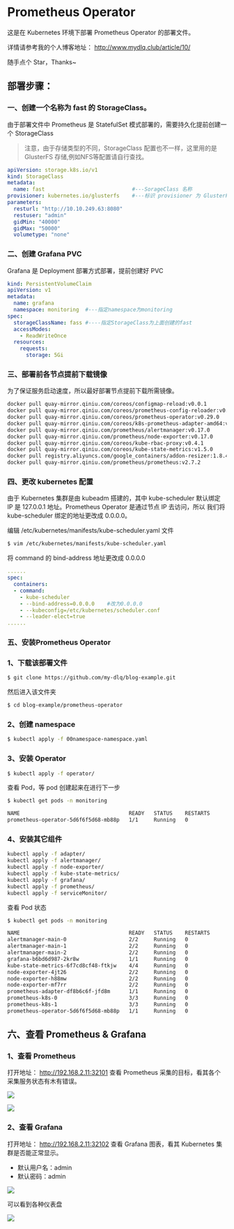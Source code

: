 # Prometheus Operator

这是在 Kubernetes 环境下部署 Prometheus Operator 的部署文件。

详情请参考我的个人博客地址： http://www.mydlq.club/article/10/

随手点个 Star，Thanks~

## 部署步骤：

### 一、创建一个名称为 fast 的 StorageClass。

由于部署文件中 Prometheus 是 StatefulSet 模式部署的，需要持久化提前创建一个 StorageClass

> 注意，由于存储类型的不同，StorageClass 配置也不一样，这里用的是 GlusterFS 存储,例如NFS等配置请自行查找。

```yaml
apiVersion: storage.k8s.io/v1
kind: StorageClass
metadata:
  name: fast                            #---SorageClass 名称
provisioner: kubernetes.io/glusterfs    #---标识 provisioner 为 GlusterFS
parameters:
  resturl: "http://10.10.249.63:8080"   
  restuser: "admin"
  gidMin: "40000"
  gidMax: "50000"
  volumetype: "none" 
```

### 二、创建 Grafana PVC

Grafana 是 Deployment 部署方式部署，提前创建好 PVC

```yaml
kind: PersistentVolumeClaim
apiVersion: v1
metadata:
  name: grafana
  namespace: monitoring  #---指定namespace为monitoring
spec:
  storageClassName: fass #----指定StorageClass为上面创建的fast
  accessModes:
    - ReadWriteOnce
  resources:
    requests:
      storage: 5Gi
```

### 三、部署前各节点提前下载镜像

为了保证服务启动速度，所以最好部署节点提前下载所需镜像。

```bash
docker pull quay-mirror.qiniu.com/coreos/configmap-reload:v0.0.1
docker pull quay-mirror.qiniu.com/coreos/prometheus-config-reloader:v0.29.0
docker pull quay-mirror.qiniu.com/coreos/prometheus-operator:v0.29.0
docker pull quay-mirror.qiniu.com/coreos/k8s-prometheus-adapter-amd64:v0.4.1
docker pull quay-mirror.qiniu.com/prometheus/alertmanager:v0.17.0
docker pull quay-mirror.qiniu.com/prometheus/node-exporter:v0.17.0 
docker pull quay-mirror.qiniu.com/coreos/kube-rbac-proxy:v0.4.1
docker pull quay-mirror.qiniu.com/coreos/kube-state-metrics:v1.5.0
docker pull registry.aliyuncs.com/google_containers/addon-resizer:1.8.4
docker pull quay-mirror.qiniu.com/prometheus/prometheus:v2.7.2
```

### 四、更改 kubernetes 配置

由于 Kubernetes 集群是由 kubeadm 搭建的，其中 kube-scheduler 默认绑定 IP 是 127.0.0.1 地址。Prometheus Operator 是通过节点 IP 去访问，所以 我们将 kube-scheduler 绑定的地址更改成 0.0.0.0。

编辑 /etc/kubernetes/manifests/kube-scheduler.yaml 文件

```bash
$ vim /etc/kubernetes/manifests/kube-scheduler.yaml
```

将 command 的 bind-address 地址更改成 0.0.0.0

```yaml
......
spec:
  containers:
  - command:
    - kube-scheduler
    - --bind-address=0.0.0.0    #改为0.0.0.0
    - --kubeconfig=/etc/kubernetes/scheduler.conf
    - --leader-elect=true
......
```

### 五、安装Prometheus Operator

### 1、下载该部署文件

```bash
$ git clone https://github.com/my-dlq/blog-example.git
```

然后进入该文件夹

```bash
$ cd blog-example/prometheus-operator
```

### 2、创建 namespace

```bash
$ kubectl apply -f 00namespace-namespace.yaml
```

### 3、安装 Operator

```bash
$ kubectl apply -f operator/
```

查看 Pod，等 pod 创建起来在进行下一步

```bash
$ kubectl get pods -n monitoring

NAME                                   READY   STATUS    RESTARTS
prometheus-operator-5d6f6f5d68-mb88p   1/1     Running   0  
```

### 4、安装其它组件

```bash
kubectl apply -f adapter/
kubectl apply -f alertmanager/
kubectl apply -f node-exporter/
kubectl apply -f kube-state-metrics/
kubectl apply -f grafana/
kubectl apply -f prometheus/
kubectl apply -f serviceMonitor/
```

查看 Pod 状态

```bash
$ kubectl get pods -n monitoring

NAME                                   READY   STATUS    RESTARTS
alertmanager-main-0                    2/2     Running   0          
alertmanager-main-1                    2/2     Running   0         
alertmanager-main-2                    2/2     Running   0         
grafana-b6bd6d987-2kr8w                1/1     Running   0
kube-state-metrics-6f7cd8cf48-ftkjw    4/4     Running   0          
node-exporter-4jt26                    2/2     Running   0  
node-exporter-h88mw                    2/2     Running   0          
node-exporter-mf7rr                    2/2     Running   0 
prometheus-adapter-df8b6c6f-jfd8m      1/1     Running   0          
prometheus-k8s-0                       3/3     Running   0  
prometheus-k8s-1                       3/3     Running   0  
prometheus-operator-5d6f6f5d68-mb88p   1/1     Running   0  
```

## 六、查看 Prometheus & Grafana

### 1、查看 Prometheus

打开地址： http://192.168.2.11:32101 查看 Prometheus 采集的目标，看其各个采集服务状态有木有错误。

![](http://ww1.sinaimg.cn/large/007vhU0ely1g3tcklnr5jj30t60c5t8r.jpg)

![](http://ww1.sinaimg.cn/large/007vhU0ely1g3tckfdzddj30t60uh75l.jpg)

### 2、查看 Grafana

打开地址： http://192.168.2.11:32102 查看 Grafana 图表，看其 Kubernetes 集群是否能正常显示。

- 默认用户名：admin
- 默认密码：admin

![](http://ww1.sinaimg.cn/large/007vhU0ely1g3tcg38zedj30t60fm3z1.jpg)

可以看到各种仪表盘

![](http://ww1.sinaimg.cn/large/007vhU0ely1g3tci1ehi4j30t60qytah.jpg)